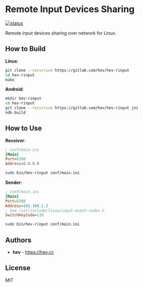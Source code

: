 # Remote Input Devices Sharing

[![status](https://github.com/heiher/hev-rinput/actions/workflows/build.yaml/badge.svg?branch=main&event=push)](https://github.com/heiher/hev-rinput)

Remote input devices sharing over network for Linux.

## How to Build

**Linux**:
```bash
git clone --recursive https://gitlab.com/hev/hev-rinput
cd hev-rinput
make
```

**Android**:
```bash
mkdir hev-rinput
cd hev-rinput
git clone --recursive https://gitlab.com/hev/hev-rinput jni
ndk-build
```

## How to Use

**Receiver**:
```ini
; conf/main.ini
[Main]
Port=6380
Address=0.0.0.0
```
```bash
sudo bin/hev-rinput conf/main.ini
```

**Sender**:
```ini
; conf/main.ini
[Main]
Port=6380
Address=192.168.1.2
; See /usr/include/linux/input-event-codes.h
SwitchKeyCode=119
```
```bash
sudo bin/hev-rinput conf/main.ini
```

## Authors

* **hev** - https://hev.cc

## License

MIT
